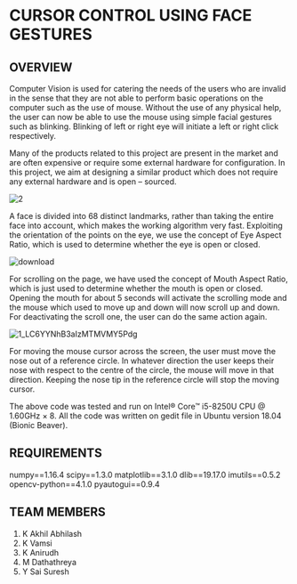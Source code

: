 # CURSOR CONTROL USING FACE GESTURES

## OVERVIEW

Computer Vision is used for catering the needs of the users who are invalid in the sense that they are not able to perform basic operations on the computer such as the use of mouse. Without the use of any physical help, the user can now be able to use the mouse using simple facial gestures such as blinking. Blinking of left or right eye will initiate a left or right click respectively. 

Many of the products related to this project are present in the market and are often expensive or require some external hardware for configuration. In this project, we aim at designing a similar product which does not require any external hardware and is open – sourced.

![2](https://user-images.githubusercontent.com/45517467/60567293-2ba6ac80-9d87-11e9-943e-8d1c2ea2d5dd.png)

A face is divided into 68 distinct landmarks, rather than taking the entire face into account, which makes the working algorithm very fast. Exploiting the orientation of the points on the eye, we use the concept of Eye Aspect Ratio, which is used to determine whether the eye is open or closed. 

![download](https://user-images.githubusercontent.com/45517467/60567291-2b0e1600-9d87-11e9-96f3-79eedc3a8b4b.jpeg)

For scrolling on the page, we have used the concept of Mouth Aspect Ratio, which is just used to determine whether the mouth is open or closed. Opening the mouth for about 5 seconds will activate the scrolling mode and the mouse which used to move up and down will now scroll up and down. For deactivating the scroll one, the user can do the same action again. 

![1_LC6YYNhB3aIzMTMVMY5Pdg](https://user-images.githubusercontent.com/45517467/60567294-2ba6ac80-9d87-11e9-9ec0-8163f7a81cbf.jpg)

For moving the mouse cursor across the screen, the user must move the nose out of a reference circle. In whatever direction the user keeps their nose with respect to the centre of the circle, the mouse will move in that direction. Keeping the nose tip in the reference circle will stop the moving cursor. 

The above code was tested and run on Intel® Core™ i5-8250U CPU @ 1.60GHz × 8. All the code was written on gedit file in Ubuntu version 18.04 (Bionic Beaver).

## REQUIREMENTS

numpy==1.16.4
scipy==1.3.0
matplotlib==3.1.0
dlib==19.17.0
imutils==0.5.2
opencv-python==4.1.0
pyautogui==0.9.4


## TEAM MEMBERS

1. K Akhil Abhilash
2. K Vamsi
3. K Anirudh
4. M Dathathreya
5. Y Sai Suresh



